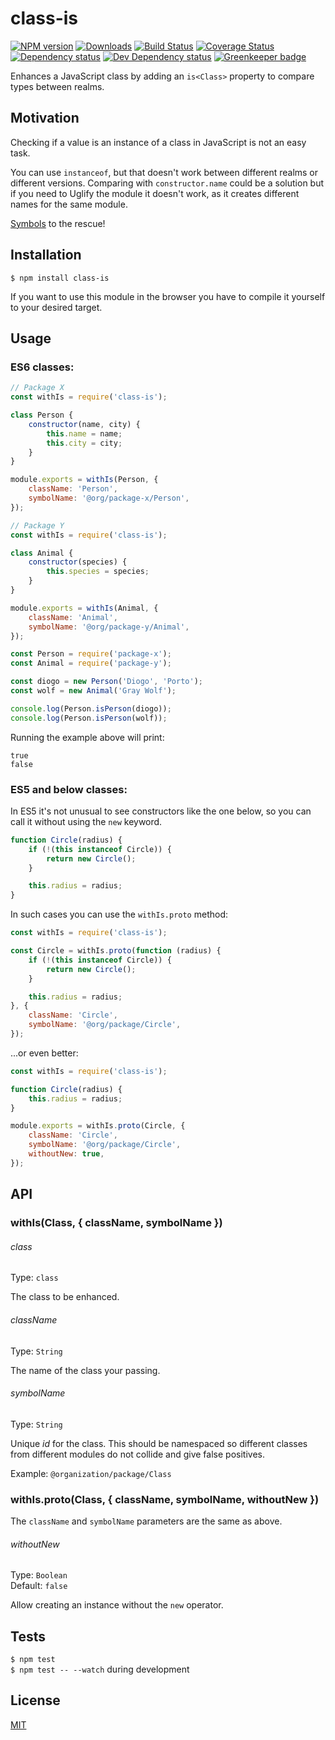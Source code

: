 # class-is

[![NPM version][npm-image]][npm-url] [![Downloads][downloads-image]][npm-url] [![Build Status][travis-image]][travis-url] [![Coverage Status][codecov-image]][codecov-url] [![Dependency status][david-dm-image]][david-dm-url] [![Dev Dependency status][david-dm-dev-image]][david-dm-dev-url] [![Greenkeeper badge][greenkeeper-image]][greenkeeper-url]

[npm-url]:https://npmjs.org/package/class-is
[downloads-image]:http://img.shields.io/npm/dm/class-is.svg
[npm-image]:http://img.shields.io/npm/v/class-is.svg
[travis-url]:https://travis-ci.org/moxystudio/js-class-is
[travis-image]:http://img.shields.io/travis/moxystudio/js-class-is/master.svg
[codecov-url]:https://codecov.io/gh/moxystudio/js-class-is
[codecov-image]:https://img.shields.io/codecov/c/github/moxystudio/js-class-is/master.svg
[david-dm-url]:https://david-dm.org/moxystudio/js-class-is
[david-dm-image]:https://img.shields.io/david/moxystudio/js-class-is.svg
[david-dm-dev-url]:https://david-dm.org/moxystudio/js-class-is?type=dev
[david-dm-dev-image]:https://img.shields.io/david/dev/moxystudio/js-class-is.svg
[greenkeeper-image]:https://badges.greenkeeper.io/moxystudio/js-class-is.svg
[greenkeeper-url]:https://greenkeeper.io/

Enhances a JavaScript class by adding an `is<Class>` property to compare types between realms.


## Motivation

Checking if a value is an instance of a class in JavaScript is not an easy task.

You can use `instanceof`, but that doesn't work between different realms or different versions. Comparing with `constructor.name` could be a solution but if you need to Uglify the module it doesn't work, as it creates different names for the same module.

[Symbols](https://developer.mozilla.org/en-US/docs/Web/JavaScript/Reference/Global_Objects/Symbol) to the rescue!


## Installation

`$ npm install class-is`

If you want to use this module in the browser you have to compile it yourself to your desired target.


## Usage

### ES6 classes:

```js
// Package X
const withIs = require('class-is');

class Person {
    constructor(name, city) {
        this.name = name;
        this.city = city;
    }
}

module.exports = withIs(Person, {
    className: 'Person',
    symbolName: '@org/package-x/Person',
});
```

```js
// Package Y
const withIs = require('class-is');

class Animal {
    constructor(species) {
        this.species = species;
    }
}

module.exports = withIs(Animal, {
    className: 'Animal',
    symbolName: '@org/package-y/Animal',
});
```

```js
const Person = require('package-x');
const Animal = require('package-y');

const diogo = new Person('Diogo', 'Porto');
const wolf = new Animal('Gray Wolf');

console.log(Person.isPerson(diogo));
console.log(Person.isPerson(wolf));
```

Running the example above will print:

```
true
false
```

### ES5 and below classes:

In ES5 it's not unusual to see constructors like the one below, so you can call it without using the `new` keyword.

```js
function Circle(radius) {
    if (!(this instanceof Circle)) {
        return new Circle();
    }

    this.radius = radius;
}
```

In such cases you can use the `withIs.proto` method:

```js
const withIs = require('class-is');

const Circle = withIs.proto(function (radius) {
    if (!(this instanceof Circle)) {
        return new Circle();
    }

    this.radius = radius;
}, {
    className: 'Circle',
    symbolName: '@org/package/Circle',
});
```

...or even better:

```js
const withIs = require('class-is');

function Circle(radius) {
    this.radius = radius;
}

module.exports = withIs.proto(Circle, {
    className: 'Circle',
    symbolName: '@org/package/Circle',
    withoutNew: true,
});
```


## API

### withIs(Class, { className, symbolName })

###### class

Type: `class`

The class to be enhanced.

###### className

Type: `String`

The name of the class your passing.

###### symbolName

Type: `String`

Unique *id* for the class. This should be namespaced so different classes from different modules do not collide and give false positives.

Example: `@organization/package/Class`

### withIs.proto(Class, { className, symbolName, withoutNew })

The `className` and `symbolName` parameters are the same as above.

###### withoutNew

Type: `Boolean`   
Default: `false`

Allow creating an instance without the `new` operator.


## Tests

`$ npm test`   
`$ npm test -- --watch` during development


## License

[MIT](http://www.opensource.org/licenses/mit-license.php)
